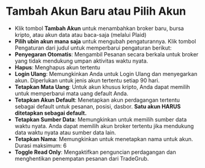 # **Tambah Akun Baru atau Pilih Akun**

- Klik tombol **Tambah Akun** untuk menambahkan broker baru, bursa kripto, atau akun data atau baca-saja (melalui Plaid)
- **Pilih ubin akun mana saja** untuk mengubah pengaturannya. Klik tombol Pengaturan dari judul untuk memperbarui pengaturan berikut:
- **Penyegaran Otomatis**: Mengambil Pesanan secara berkala untuk broker yang tidak mendukung umpan aktivitas waktu nyata.
- **Hapus**: Menghapus akun tertentu
- **Login Ulang**: Memungkinkan Anda untuk Login Ulang dan menyegarkan akun. Diperlukan untuk jenis akun tertentu setiap 90 hari.
- **Tetapkan Mata Uang**: Untuk akun khusus kripto, Anda dapat memilih untuk memperbarui mata uang default Anda.
- **Tetapkan Akun Default**: Menetapkan akun perdagangan tertentu sebagai default untuk pesanan, posisi, dasbor. **Satu akun HARUS ditetapkan sebagai default.**
- **Tetapkan Sumber Data**: Memungkinkan untuk memilih sumber data waktu nyata. Anda dapat memilih akun broker tertentu jika mendukung data waktu nyata atau sumber data lain.
- **Tetapkan Nama**: Memungkinkan untuk menetapkan nama untuk akun. Durasi maksimum: 6
- **Toggle Read Only**: Mengaktifkan penguncian perdagangan dan menghentikan penempatan pesanan dari TradeGrub.